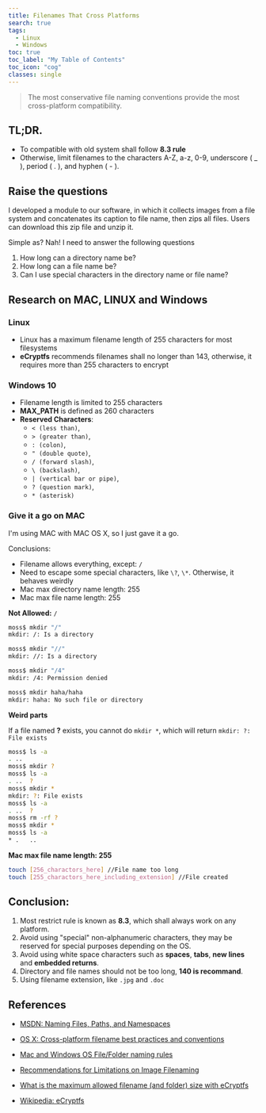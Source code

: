 ```yaml
---
title: Filenames That Cross Platforms
search: true
tags: 
  - Linux
  - Windows
toc: true
toc_label: "My Table of Contents"
toc_icon: "cog"
classes: single
---
```

> The most conservative file naming conventions provide the most cross-platform compatibility.

## TL;DR. 
- To compatible with old system shall follow **8.3 rule**
- Otherwise, limit filenames to the characters A-Z, a-z, 0-9, underscore ( _ ), period ( . ), and hyphen ( - ).

## Raise the questions

I developed a module to our software, in which it collects images from a file system and concatenates its caption to file name, then zips all files. Users can download this zip file and unzip it.

Simple as? Nah! I need to answer the following questions

1. How long can a directory name be?
2. How long can a file name be?
3. Can I use special characters in the directory name or file name?

## Research on MAC, LINUX and Windows

### Linux

- Linux has a maximum filename length of 255 characters for most filesystems
- **eCryptfs** recommends filenames shall no longer than 143, otherwise, it requires more than 255 characters to encrypt

### Windows 10

- Filename length is limited to 255 characters
- **MAX_PATH** is defined as 260 characters  
- **Reserved Characters**: 
  - `< (less than)`, 
  - `> (greater than)`, 
  - `: (colon)`, 
  - `" (double quote)`, 
  - `/ (forward slash)`, 
  - `\ (backslash)`, 
  - `| (vertical bar or pipe)`, 
  - `? (question mark)`,
  - `* (asterisk)`

### Give it a go on MAC

I'm using MAC with MAC OS X, so I just gave it a go.

Conclusions:

- Filename allows everything, except: `/`  
- Need to escape some special characters, like `\?`, `\*`. Otherwise, it behaves weirdly
- Mac max directory name length: 255 
- Mac max file name length: 255


**Not Allowed:** `/`
  ```bash
  moss$ mkdir "/"
  mkdir: /: Is a directory
  
  moss$ mkdir "//"
  mkdir: //: Is a directory
  
  moss$ mkdir "/4"
  mkdir: /4: Permission denied
  
  moss$ mkdir haha/haha
  mkdir: haha: No such file or directory
  ```

**Weird parts**

If a file named **?** exists, you cannot do `mkdir *`, which will return `mkdir: ?: File exists`
  ```bash
  moss$ ls -a
  .	..
  moss$ mkdir ?
  moss$ ls -a
  .	..	?
  moss$ mkdir *
  mkdir: ?: File exists
  moss$ ls -a
  .	..	?
  moss$ rm -rf ?
  moss$ mkdir *
  moss$ ls -a
  *	.	..
  ```
  
**Mac max file name length: 255**
```bash
touch [256_charactors_here] //File name too long
touch [255_charactors_here_including_extension] //File created
```

## Conclusion:

1. Most restrict rule is known as **8.3**, which shall always work on any platform.
2. Avoid using "special" non-alphanumeric characters, they may be reserved for special purposes depending on the OS.
3. Avoid using white space characters such as **spaces**, **tabs**, **new lines** and **embedded returns**.
4. Directory and file names should not be too long, **140 is recommand**.
5. Using filename extension, like `.jpg` and `.doc`

## References

- [MSDN: Naming Files, Paths, and Namespaces](https://msdn.microsoft.com/en-us/library/aa365247.aspx#naming_conventions)

- [OS X: Cross-platform filename best practices and conventions](https://support.apple.com/en-us/HT202808)

- [Mac and Windows OS File/Folder naming rules](http://www.portfoliofaq.com/pfaq/FAQ00352.htm)

- [Recommendations for Limitations on Image Filenaming](https://www.controlledvocabulary.com/imagedatabases/filename_limits.html)

- [What is the maximum allowed filename (and folder) size with eCryptfs](https://unix.stackexchange.com/questions/32795/what-is-the-maximum-allowed-filename-and-folder-size-with-ecryptfs)

- [Wikipedia: eCryptfs](https://en.wikipedia.org/wiki/ECryptfs)